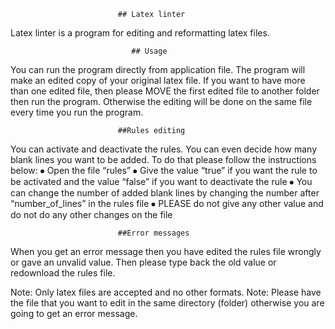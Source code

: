 							## Latex linter

Latex linter is a program for editing and reformatting latex files.


							   ## Usage

You can run the program directly from application file. The program will make an edited copy of your original latex file.
If you want to have more than one edited file, then please MOVE the first edited file to another folder then run the program. Otherwise the editing will be done on the same file every time you run the program.

							##Rules editing

You can activate and deactivate the rules. You can even decide how many blank lines you want to be added. To do that please follow the instructions below:
⦁	Open the file “rules”
⦁	Give the value “true” if you want the rule to be activated and the value “false” if you want to deactivate the rule
⦁	You can change the number of added blank lines by changing the number after “number_of_lines” in the rules file 
⦁	PLEASE do not give any other value and do not do any other changes on the file

							##Error messages

When you get an error message then you have edited the rules file wrongly or gave an unvalid value. Then please type back the old value or redownload the rules file.

Note: Only latex files are accepted and no other formats.
Note: Please have the file that you want to edit in the same directory (folder) otherwise you are going to get an error message. 
